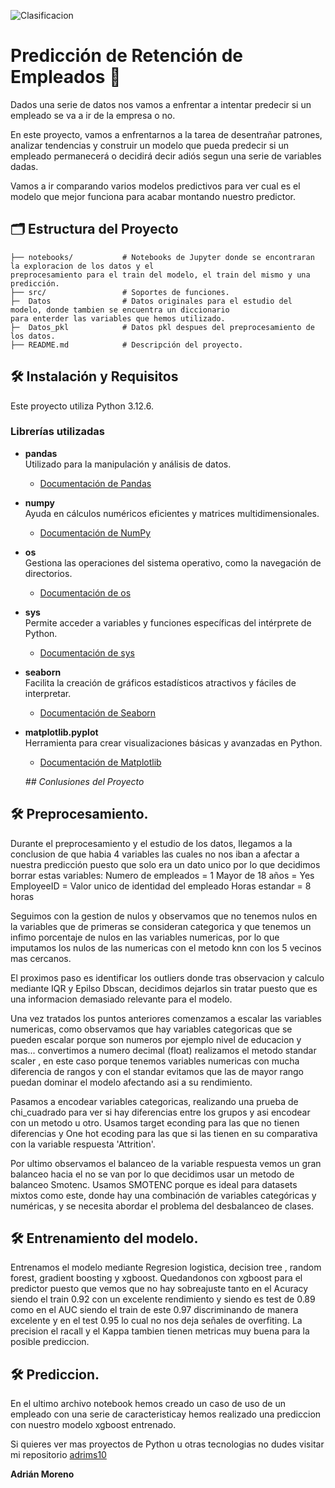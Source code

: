 ![Clasificacion](https://github.com/user-attachments/assets/316d013a-7709-4531-907a-70d3bded555a)


# Predicción de Retención de Empleados 🏢

Dados una serie de datos nos vamos a enfrentar a  intentar predecir si un empleado se va a ir de la empresa o no.

En este proyecto, vamos a enfrentarnos a la tarea de desentrañar patrones, analizar tendencias y construir un modelo que pueda predecir si un empleado permanecerá o decidirá decir adiós segun una serie de variables dadas.

Vamos a ir comparando varios modelos predictivos para ver cual es el modelo que mejor funciona para acabar montando nuestro predictor.


## 🗂️ Estructura del Proyecto

    ├── notebooks/           # Notebooks de Jupyter donde se encontraran la exploracion de los datos y el                                             preprocesamiento para el train del modelo, el train del mismo y una predicción.
    ├── src/                 # Soportes de funciones.
    ├─  Datos                # Datos originales para el estudio del modelo, donde tambien se encuentra un diccionario                                   para enterder las variables que hemos utilizado.
    ├─  Datos_pkl            # Datos pkl despues del preprocesamiento de los datos.
    ├── README.md            # Descripción del proyecto.


## 🛠️ Instalación y Requisitos  
Este proyecto utiliza Python 3.12.6.

### **Librerías utilizadas**  
- **pandas**  
  Utilizado para la manipulación y análisis de datos.  
  - [Documentación de Pandas](https://pandas.pydata.org/pandas-docs/stable/)  

- **numpy**  
  Ayuda en cálculos numéricos eficientes y matrices multidimensionales.  
  - [Documentación de NumPy](https://numpy.org/doc/)  

- **os**  
  Gestiona las operaciones del sistema operativo, como la navegación de directorios.  
  - [Documentación de os](https://docs.python.org/3/library/os.html)  

- **sys**  
  Permite acceder a variables y funciones específicas del intérprete de Python.  
  - [Documentación de sys](https://docs.python.org/3/library/sys.html)  

- **seaborn**  
  Facilita la creación de gráficos estadísticos atractivos y fáciles de interpretar.  
  - [Documentación de Seaborn](https://seaborn.pydata.org/)  

- **matplotlib.pyplot**  
  Herramienta para crear visualizaciones básicas y avanzadas en Python.  
  - [Documentación de Matplotlib](https://matplotlib.org/stable/contents.html)

  *## Conlusiones del Proyecto*

## 🛠️ Preprocesamiento.

Durante el preprocesamiento y el estudio de los datos, llegamos a la conclusion de que habia 4 variables las cuales no nos iban a afectar a nuestra predicción puesto que solo era un dato unico por lo que decidimos borrar estas variables: Numero de empleados = 1
Mayor de 18 años = Yes
EmployeeID = Valor unico de identidad del empleado
Horas estandar = 8 horas

Seguimos con la gestion de nulos y observamos que no tenemos nulos en la variables que de primeras se consideran categorica y que tenemos un infimo porcentaje de nulos en las variables numericas, por lo que imputamos los nulos de las numericas con el metodo knn con los 5 vecinos mas cercanos.

El proximos paso es identificar los outliers donde tras observacion y calculo mediante IQR y Epilso  Dbscan, decidimos dejarlos sin tratar puesto que es una informacion demasiado relevante para el modelo.

Una vez tratados los puntos anteriores comenzamos a escalar las variables numericas, como observamos que hay variables categoricas que se pueden escalar porque son numeros por ejemplo nivel de educacion y mas... convertimos a numero decimal (float)  realizamos el metodo standar scaler , en este caso porque tenemos variables numericas con mucha diferencia de rangos y con el standar evitamos que las de mayor rango puedan dominar el modelo afectando asi a su rendimiento.

Pasamos a encodear variables categoricas, realizando una prueba de chi_cuadrado para ver si hay diferencias entre los grupos y asi encodear con un metodo u otro. Usamos target econding para las que no tienen diferencias y One hot ecoding para las que si las tienen en su comparativa con la variable respuesta 'Attrition'.

Por ultimo observamos el balanceo de la variable respuesta  vemos un gran balanceo hacia el no se van por lo que decidimos usar un metodo de balanceo Smotenc. Usamos SMOTENC porque es ideal para datasets mixtos como este, donde hay una combinación de variables categóricas y numéricas, y se necesita abordar el problema del desbalanceo de clases.

## 🛠️ Entrenamiento del modelo.

Entrenamos el modelo mediante Regresion logistica, decision tree , random forest, gradient boosting y xgboost.
Quedandonos con xgboost para el predictor puesto que vemos que no hay sobreajuste tanto en el Acuracy siendo el train 0.92 con un excelente rendimiento y siendo es test de 0.89 como en el AUC siendo el train de este 0.97 discriminando de manera excelente y en el test 0.95 lo cual no nos deja señales de overfiting.
La precision el racall y el Kappa tambien tienen metricas muy buena para la posible prediccion.

## 🛠️ Prediccion.

En el ultimo archivo notebook hemos creado un caso de uso de un empleado con una serie de caracteristicay hemos realizado una prediccion con nuestro modelo xgboost entrenado.


Si quieres ver mas proyectos de Python u otras tecnologias no dudes visitar mi repositorio [adrims10](https://github.com/adrims10)

**Adrián Moreno**












